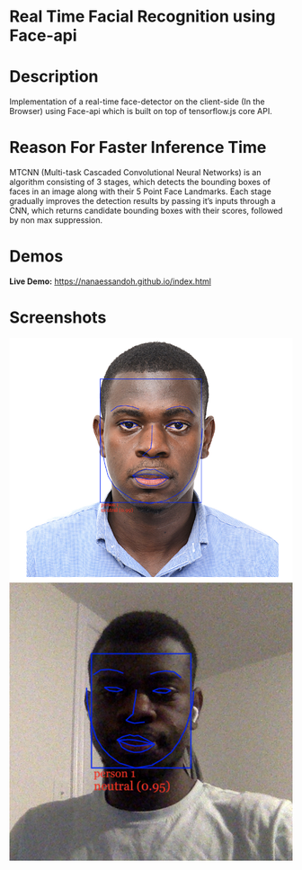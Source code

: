 # Real Time Facial Recognition using Face-api

# Description
Implementation of a real-time face-detector on the client-side (In the Browser) using Face-api which is built on top of tensorflow.js core API.

# Reason For Faster Inference Time
MTCNN (Multi-task Cascaded Convolutional Neural Networks) is an algorithm consisting of 3 stages, which detects the bounding boxes of faces in an image along with their 5 Point Face Landmarks. Each stage gradually improves the detection results by passing it’s inputs through a CNN, which returns candidate bounding boxes with their scores, followed by non max suppression.

# Demos

**Live Demo:** 
https://nanaessandoh.github.io/index.html

# Screenshots
![Test Image Upload](Test/test1.png)
![Test Web Camera](Test/test2.png)